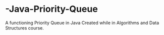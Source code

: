 # -Java-Priority-Queue
A functioning Priority Queue in Java 
Created while in Algorithms and Data Structures course.
